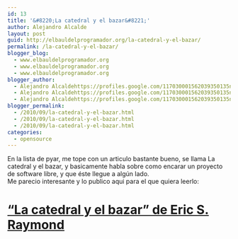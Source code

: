 ```yaml
---
id: 13
title: '&#8220;La catedral y el bazar&#8221;'
author: Alejandro Alcalde
layout: post
guid: http://elbauldelprogramador.org/la-catedral-y-el-bazar/
permalink: /la-catedral-y-el-bazar/
blogger_blog:
  - www.elbauldelprogramador.org
  - www.elbauldelprogramador.org
  - www.elbauldelprogramador.org
blogger_author:
  - Alejandro Alcaldehttps://profiles.google.com/117030001562039350135noreply@blogger.com
  - Alejandro Alcaldehttps://profiles.google.com/117030001562039350135noreply@blogger.com
  - Alejandro Alcaldehttps://profiles.google.com/117030001562039350135noreply@blogger.com
blogger_permalink:
  - /2010/09/la-catedral-y-el-bazar.html
  - /2010/09/la-catedral-y-el-bazar.html
  - /2010/09/la-catedral-y-el-bazar.html
categories:
  - opensource
---
```

En la lista de pyar, me tope con un articulo bastante bueno, se llama La catedral y el bazar, y basicamente habla sobre como encarar un proyecto de software libre, y que éste llegue a algún lado.  
Me parecio interesante y lo publico aqui para el que quiera leerlo:

# <a href="http://www.sindominio.net/biblioweb-old/telematica/catedral.html" target="_blank">&#8220;La catedral y el bazar&#8221; de Eric S. Raymond</a>

